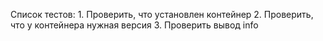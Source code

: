 Список тестов:
    1. Проверить, что установлен контейнер
    2. Проверить, что у контейнера нужная версия
    3. Проверить вывод info
    